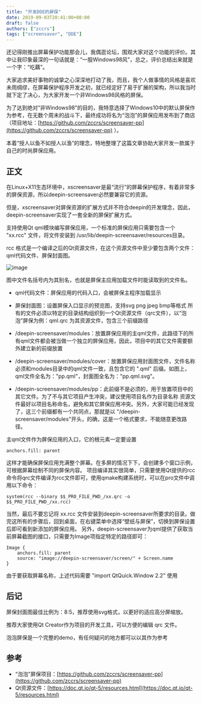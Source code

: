 ```yaml
---
title: "开发DDE的屏保"
date: 2019-09-03T20:41:00+08:00
draft: false
authors: ["zccrs"]
tags: ["screensaver", "DDE"]
---
```


还记得刚推出屏幕保护功能那会儿，我偶逛论坛，围观大家对这个功能的评价。其中让我印象最深的一句话就是：“一股Windows98风”，总之，评价总结出来就是一个字：“吃藕”。

大家追求美好事物的诚挚之心深深地打动了我，而且，我个人做事情的风格是喜欢未雨绸缪，在屏幕保护程序开发之初，就已经定好了易于扩展的架构，所以我当时就下定了决心，为大家开发一个非Windows98风格的屏保。

<!--more-->

为了达到绝对“非Windows98”的目的，我特意选择了Windows10中的默认屏保作为参考，在无数个周末的战斗下，最终成功将名为“泡泡”的屏保应用发布到了商店（项目地址：[https://github.com/zccrs/screensaver-pp](https://github.com/zccrs/screensaver-pp) ）。

本着“授人以鱼不如授人以渔”的理念，特地整理了这篇文章协助大家开发一款属于自己的时尚屏保应用。

## 正文

在Linux+X11生态环境中，xscreensaver是最“流行”的屏幕保护程序，有着非常多的屏保资源，所以deepin-screensaver必然要兼容它的资源。

但是，xscreensaver对屏保资源的扩展方式并不符合deepin的开发理念，因此，deepin-screensaver实现了一套全新的屏保扩展方式。

支持使用Qt qml模块编写屏保应用，一个标准的屏保应用只需要包含一个 "xx.rcc" 文件，将文件安装到 /usr/lib/deepin-screensaver/resources目录。

rcc 格式是一个编译之后的Qt资源文件，在这个资源文件中至少要包含两个文件：qml代码文件、屏保封面图。

![image](https://user-images.githubusercontent.com/13449038/218910865-688f689f-6d0c-49dd-b916-5b6a75bd354c.png)

图中文件名括号内为其别名，也就是屏保主应用加载文件时能读取到的文件名。

* qml代码文件：屏保应用的代码入口，会被屏保主程序加载显示
* 屏保封面图：设置屏保入口显示的预览图，支持svg png jpeg bmp等格式
所有的文件必须以特定的目录结构组织到一个Qt资源文件（qrc文件），以“泡泡”屏保为例：qml.qrc 为其资源文件，包含三个前缀路径

* /deepin-screensaver/modules：放置屏保应用的主qml文件，此路径下的所有qml文件都会被当做一个独立的屏保应用，因此，项目中的其它文件需要额外建立新的前缀放置
* /deepin-screensaver/modules/cover：放置屏保应用封面图文件，文件名称必须和modules目录中的qml文件一致，且包含它的 ".qml" 后缀。如图上，qml文件全名为："pp.qml"，封面图全名为："pp.qml.svg"。
* /deepin-screensaver/modules/pp：此前缀不是必须的，用于放置项目中的其它文件。为了不与其它项目产生冲突，建议使用项目名作为目录名称
资源文件最好以项目名称命名，避免和其它屏保应用冲突。另外，大家可能已经发现了，这三个前缀都有一个共同点，那就是以 "/deepin-screensaver/modules"开头，的确，这是一个格式要求，不能随意更改路径。

主qml文件作为屏保应用的入口，它的根元素一定要设置

```plain
anchors.fill: parent
```
这样才能确保屏保应用充满整个屏幕。在多屏的情况下下，会创建多个窗口示例，可根据屏幕绘制不同的屏保内容。
项目编译其实很简单，只需要使用Qt提供的rcc命令将qrc文件编译为rcc文件即可，使用qmake构建系统时，可以在pro文件中调用以下命令：

```plain
system(rcc --binary $$_PRO_FILE_PWD_/xx.qrc -o $$_PRO_FILE_PWD_/xx.rcc)
```
当然，最后不要忘记将 xx.rcc 文件安装到deepin-screensaver所要求的目录。做完这所有的步骤后，回到桌面，在右键菜单中选择“壁纸与屏保”，切换到屏保设置后即可看到新添加的屏保应用。
另外，deepin-screensaver为qml提供了获取当前屏幕截图的接口，只需要为Image项指定特定的路径即可：

```plain
Image {
    anchors.fill: parent
    source: "image://deepin-screensaver/screen/" + Screen.name
}
```
由于要获取屏幕名称，上述代码需要 "import QtQuick.Window 2.2" 使用
## 后记

屏保封面图最佳比例为：8:5，推荐使用svg格式，以更好的适应高分屏缩放。

推荐大家使用Qt Creator作为项目的开发工具，可以方便的编辑 qrc 文件。

泡泡屏保是一个完整的demo，有任何疑问的地方都可以以其作为参考

## 参考

* “泡泡”屏保项目：[https://github.com/zccrs/screensaver-pp](https://github.com/zccrs/screensaver-pp)
* Qt资源文件：[https://doc.qt.io/qt-5/resources.html](https://doc.qt.io/qt-5/resources.html)
 

